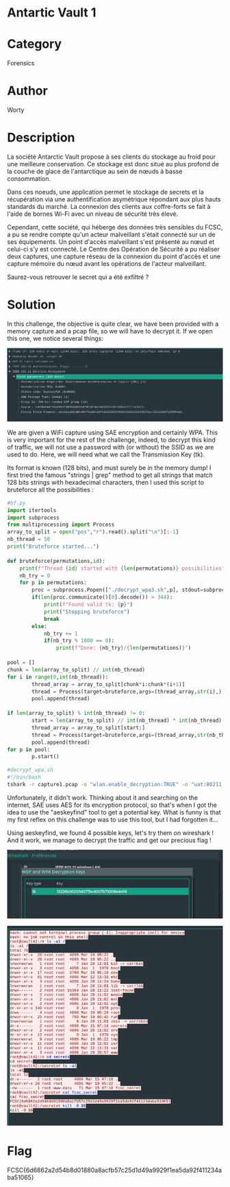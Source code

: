 # Antartic Vault 1

# Category

Forensics

# Author

Worty

# Description
La société Antarctic Vault propose à ses clients du stockage au froid pour une meilleure conservation. Ce stockage est donc situé au plus profond de la couche de glace de l'antarctique au sein de nœuds à basse consommation.

Dans ces noeuds, une application permet le stockage de secrets et la récupération via une authentification asymétrique répondant aux plus hauts standards du marché. La connexion des clients aux coffre-forts se fait à l'aide de bornes Wi-Fi avec un niveau de sécurité très élevé.

Cependant, cette société, qui héberge des données très sensibles du FCSC, a pu se rendre compte qu'un acteur malveillant s'était connecté sur un de ses équipements. Un point d'accès malveillant s'est présenté au nœud et celui-ci s'y est connecté. Le Centre des Opération de Sécurité a pu réaliser deux captures, une capture réseau de la connexion du point d'accès et une capture mémoire du nœud avant les opérations de l'acteur malveillant.

Saurez-vous retrouver le secret qui a été exfiltré ?

# Solution

In this challenge, the objective is quite clear, we have been provided with a memory capture and a pcap file, so we will have to decrypt it. If we open this one, we notice several things:

![1](images/1.png)

We are given a WiFi capture using SAE encryption and certainly WPA. This is very important for the rest of the challenge, indeed, to decrypt this kind of traffic, we will not use a password with (or without) the SSID as we are used to do. Here, we will need what we call the Transmission Key (tk).

Its format is known (128 bits), and must surely be in the memory dump! I first tried the famous "strings | grep" method to get all strings that match 128 bits strings with hexadecimal characters, then I used this script to bruteforce all the possibilities :

```py
#bf.py
import itertools
import subprocess
from multiprocessing import Process
array_to_split = open("pos","r").read().split("\n")[:-1]
nb_thread = 50
print("Bruteforce started...")

def bruteforce(permutations,id):
	print(f"Thread {id} started with {len(permutations)} possibilities")
	nb_try = 0
	for p in permutations:
		proc = subprocess.Popen(["./decrypt_wpa3.sh",p], stdout=subprocess.PIPE)
		if(len(proc.communicate()[0].decode()) > 344):
			print(f"Found valid tk: {p}")
			print("Stopping bruteforce")
			break
		else:
			nb_try += 1
			if(nb_try % 1000 == 0):
				print(f"Done: {nb_try}/{len(permutations)}")

pool = []
chunk = len(array_to_split) // int(nb_thread)
for i in range(0,int(nb_thread)):
        thread_array = array_to_split[chunk*i:chunk*(i+1)]
        thread = Process(target=bruteforce,args=(thread_array,str(i),))
        pool.append(thread)

if len(array_to_split) % int(nb_thread) != 0:
        start = len(array_to_split) // int(nb_thread) * int(nb_thread)
        thread_array = array_to_split[start:]
        thread = Process(target=bruteforce,args=(thread_array,str(nb_thread),))
        pool.append(thread)
for p in pool:
        p.start()
```

```sh
#decrypt_wpa.sh
#!/bin/bash
tshark -r capture1.pcap -o "wlan.enable_decryption:TRUE" -o "uat:80211_keys:\"tk\",\"$1\""| grep -v "802.11"
```

Unfortunately, it didn't work. Thinking about it and searching on the internet, SAE uses AES for its encryption protocol, so that's when I got the idea to use the "aeskeyfind" tool to get a potential key. What is funny is that my first reflex on this challenge was to use this tool, but I had forgotten it...

Using aeskeyfind, we found 4 possible keys, let's try them on wireshark ! And it work, we manage to decrypt the traffic and get our precious flag !

![2](images/2.png)

![3](images/3.png)

# Flag

FCSC{6d6862a2d54b8d01880a8acfb57c25d1d49a9929f1ea5da92f411234aba51065}